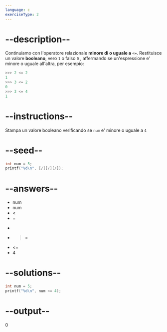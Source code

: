```yaml
---
language: c
exerciseType: 2
---
```


# --description--

Continuiamo con l'operatore relazionale **minore di o uguale a** `<=`.
Restituisce un valore **booleano**, vero `1` o falso `0` , affermando se un'espressione e' minore o uguale all'altra, per esempio:
```c
>>> 2 <= 2
1
>>> 3 <= 2
0
>>> 3 <= 4
1
```

# --instructions--

Stampa un valore booleano verificando se `num` e' minore o uguale a `4`

# --seed--

```c
int num = 5;
printf("%d\n", [/][/][/]);
```

# --answers--

- num
- num
-  < 
-  = 
-  > 
-  >= 
-  <= 
- 4

# --solutions--

```c
int num = 5;
printf("%d\n", num <= 4);
```

# --output--

0
